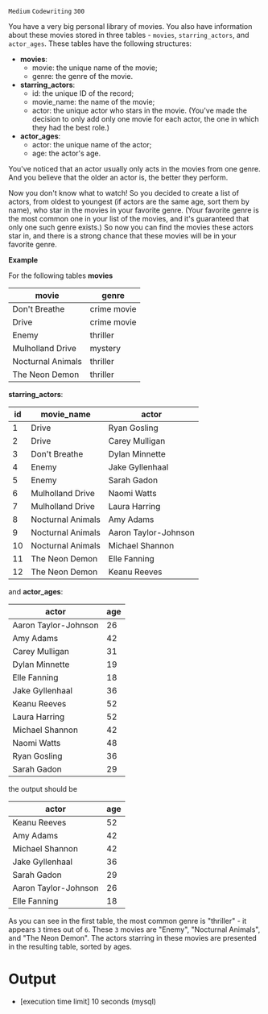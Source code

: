 `Medium`	`Codewriting` 	`300`

You have a very big personal library of movies. You also have information about these movies stored in three tables - <code>movies</code>, <code>starring_actors</code>, and <code>actor_ages</code>. These tables have the following structures:

* **movies**:
  * movie: the unique name of the movie;
  * genre: the genre of the movie.
* **starring_actors**:
  * id: the unique ID of the record;
  * movie_name: the name of the movie;
  * actor: the unique actor who stars in the movie. (You've made the decision to only add only one movie for each actor, the one in which they had the best role.)
* **actor_ages**:
  * actor: the unique name of the actor;
  * age: the actor's age.

You've noticed that an actor usually only acts in the movies from one genre. And you believe that the older an actor is, the better they perform.

Now you don't know what to watch! So you decided to create a list of actors, from oldest to youngest (if actors are the same age, sort them by name), who star in the movies in your favorite genre. (Your favorite genre is the most common one in your list of the movies, and it's guaranteed that only one such genre exists.) So now you can find the movies these actors star in, and there is a strong chance that these movies will be in your favorite genre.

**Example**

For the following tables **movies**

| movie             | genre       |
| ----------------- | ----------- |
| Don't Breathe     | crime movie |
| Drive             | crime movie |
| Enemy             | thriller    |
| Mulholland Drive  | mystery     |
| Nocturnal Animals | thriller    |
| The Neon Demon    | thriller    |

**starring_actors**:

| id  | movie_name        | actor                |
| --- | ----------------- | -------------------- |
| 1   | Drive             | Ryan Gosling         |
| 2   | Drive             | Carey Mulligan       |
| 3   | Don't Breathe     | Dylan Minnette       |
| 4   | Enemy             | Jake Gyllenhaal      |
| 5   | Enemy             | Sarah Gadon          |
| 6   | Mulholland Drive  | Naomi Watts          |
| 7   | Mulholland Drive  | Laura Harring        |
| 8   | Nocturnal Animals | Amy Adams            |
| 9   | Nocturnal Animals | Aaron Taylor-Johnson |
| 10  | Nocturnal Animals | Michael Shannon      |
| 11  | The Neon Demon    | Elle Fanning         |
| 12  | The Neon Demon    | Keanu Reeves         |

and **actor_ages**:

| actor                | age |
| -------------------- | --- |
| Aaron Taylor-Johnson | 26  |
| Amy Adams            | 42  |
| Carey Mulligan       | 31  |
| Dylan Minnette       | 19  |
| Elle Fanning         | 18  |
| Jake Gyllenhaal      | 36  |
| Keanu Reeves         | 52  |
| Laura Harring        | 52  |
| Michael Shannon      | 42  |
| Naomi Watts          | 48  |
| Ryan Gosling         | 36  |
| Sarah Gadon          | 29  |

the output should be

| actor                | age |
| -------------------- | --- |
| Keanu Reeves         | 52  |
| Amy Adams            | 42  |
| Michael Shannon      | 42  |
| Jake Gyllenhaal      | 36  |
| Sarah Gadon          | 29  |
| Aaron Taylor-Johnson | 26  |
| Elle Fanning         | 18  |

As you can see in the first table, the most common genre is "thriller" - it appears <code>3</code> times out of <code>6</code>. These <code>3</code> movies are "Enemy", "Nocturnal Animals", and "The Neon Demon". The actors starring in these movies are presented in the resulting table, sorted by ages.

# Output
- [execution time limit] 10 seconds (mysql)

